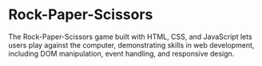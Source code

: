 # Rock-Paper-Scissors
The Rock-Paper-Scissors game built with HTML, CSS, and JavaScript lets users play against the computer, demonstrating skills in web development, including DOM manipulation, event handling, and responsive design.
